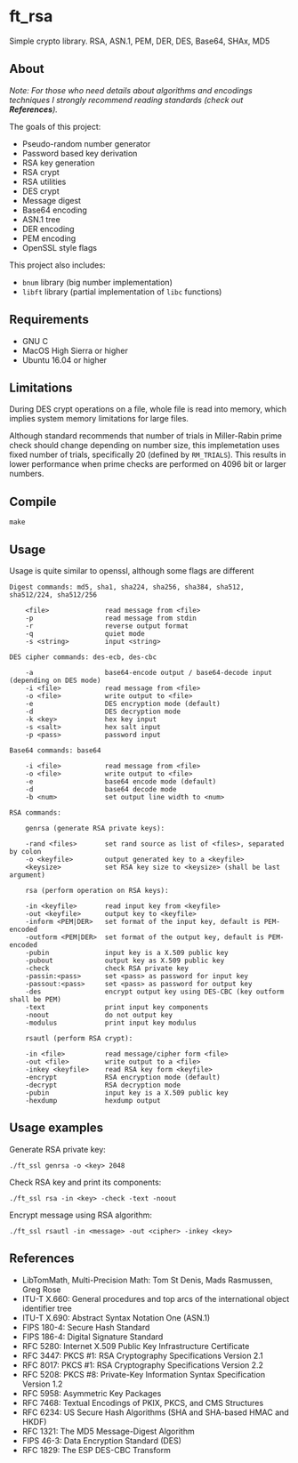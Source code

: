 # ft_rsa
Simple crypto library. RSA, ASN.1, PEM, DER, DES, Base64, SHAx, MD5

## About

*Note: For those who need details about algorithms and encodings techniques
I strongly recommend reading standards (check out **References**).*

The goals of this project:
* Pseudo-random number generator
* Password based key derivation
* RSA key generation
* RSA crypt
* RSA utilities
* DES crypt
* Message digest
* Base64 encoding
* ASN.1 tree
* DER encoding
* PEM encoding
* OpenSSL style flags

This project also includes:
* ```bnum``` library (big number implementation)
* ```libft``` library (partial implementation of ```libc``` functions)

## Requirements
* GNU C
* MacOS High Sierra or higher
* Ubuntu 16.04 or higher

## Limitations
During DES crypt operations on a file, whole file is read into memory,
which implies system memory limitations for large files.

Although standard recommends that number of trials in Miller-Rabin prime check should change depending
on number size, this implemetation uses fixed number of trials, specifically 20 (defined by ```RM_TRIALS```).
This results in lower performance when prime checks are performed on 4096 bit or larger numbers.

## Compile
```make```

## Usage
Usage is quite similar to openssl, although some flags are different

```
Digest commands: md5, sha1, sha224, sha256, sha384, sha512, sha512/224, sha512/256

    <file>              read message from <file>
    -p                  read message from stdin
    -r                  reverse output format
    -q                  quiet mode
    -s <string>         input <string>

DES cipher commands: des-ecb, des-cbc

    -a                  base64-encode output / base64-decode input (depending on DES mode)
    -i <file>           read message from <file>
    -o <file>           write output to <file>
    -e                  DES encryption mode (default)
    -d                  DES decryption mode
    -k <key>            hex key input
    -s <salt>           hex salt input
    -p <pass>           password input

Base64 commands: base64

    -i <file>           read message from <file>
    -o <file>           write output to <file>
    -e                  base64 encode mode (default)
    -d                  base64 decode mode
    -b <num>            set output line width to <num>

RSA commands:

    genrsa (generate RSA private keys):

    -rand <files>       set rand source as list of <files>, separated by colon
    -o <keyfile>        output generated key to a <keyfile>
    <keysize>           set RSA key size to <keysize> (shall be last argument)

    rsa (perform operation on RSA keys):

    -in <keyfile>       read input key from <keyfile>
    -out <keyfile>      output key to <keyfile>
    -inform <PEM|DER>   set format of the input key, default is PEM-encoded
    -outform <PEM|DER>  set format of the output key, default is PEM-encoded
    -pubin              input key is a X.509 public key
    -pubout             output key as X.509 public key
    -check              check RSA private key
    -passin:<pass>      set <pass> as password for input key
    -passout:<pass>     set <pass> as password for output key
    -des                encrypt output key using DES-CBC (key outform shall be PEM)
    -text               print input key components
    -noout              do not output key
    -modulus            print input key modulus

    rsautl (perform RSA crypt):

    -in <file>          read message/cipher form <file>
    -out <file>         write output to a <file>
    -inkey <keyfile>    read RSA key form <keyfile>
    -encrypt            RSA encryption mode (default)
    -decrypt            RSA decryption mode
    -pubin              input key is a X.509 public key
    -hexdump            hexdump output
```
## Usage examples
Generate RSA private key:
```
./ft_ssl genrsa -o <key> 2048
```
Check RSA key and print its components:
```
./ft_ssl rsa -in <key> -check -text -noout
```
Encrypt message using RSA algorithm:
```
./ft_ssl rsautl -in <message> -out <cipher> -inkey <key>
```
## References
* LibTomMath, Multi-Precision Math: Tom St Denis, Mads Rasmussen, Greg Rose
* ITU-T X.660: General procedures and top arcs of the international object identifier tree
* ITU-T X.690: Abstract Syntax Notation One (ASN.1)
* FIPS 180-4: Secure Hash Standard
* FIPS 186-4: Digital Signature Standard
* RFC 5280: Internet X.509 Public Key Infrastructure Certificate
* RFC 3447: PKCS #1: RSA Cryptography Specifications Version 2.1
* RFC 8017: PKCS #1: RSA Cryptography Specifications Version 2.2
* RFC 5208: PKCS #8: Private-Key Information Syntax Specification Version 1.2
* RFC 5958: Asymmetric Key Packages
* RFC 7468: Textual Encodings of PKIX, PKCS, and CMS Structures
* RFC 6234: US Secure Hash Algorithms (SHA and SHA-based HMAC and HKDF)
* RFC 1321: The MD5 Message-Digest Algorithm
* FIPS 46-3: Data Encryption Standard (DES)
* RFC 1829: The ESP DES-CBC Transform
